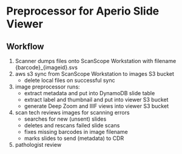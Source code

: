 # Preprocessor for Aperio Slide Viewer
## Workflow
1. Scanner dumps files onto ScanScope Workstation with filename {barcode}_{imageid}.svs
2. aws s3 sync from ScanScope Workstation to images S3 bucket
    - delete local files on successful sync
3. image preprocessor runs:
    - extract metadata and put into DynamoDB slide table
    - extract label and thumbnail and put into viewer S3 bucket
    - generate Deep Zoom and IIIF views into viewer S3 bucket
4.	scan tech reviews images for scanning errors
    - searches for new (unsent) slides
    - deletes and rescans failed slide scans
    - fixes missing barcodes in image filename
    - marks slides to send (metadata) to CDR
5.	pathologist review

